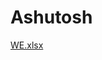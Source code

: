 # Ashutosh

[WE.xlsx](https://github.com/KrispyCamel4u/Ashutosh/files/6215680/pixel-spreadsheet.xlsx)
